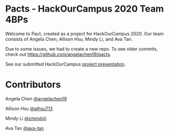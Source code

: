 # Pacts - HackOurCampus 2020 Team 4BPs
Welcome to Pact, created as a project for HackOurCampus 2020. Our team consists of Angela Chen, Allison Hsu, Mindy Li, and Ava Tan.

Due to some issues, we had to create a new repo. To see older commits, check out https://github.com/angelachen19/pacts.

See our submitted HackOurCampus [project presentation](https://youtu.be/H9uDtR2bx1o).

# Contributors
Angela Chen [@angelachen19](https://github.com/angelachen19)

Allison Hsu [@alhsu713](https://github.com/alhsu7131)

Mindy Li [@zmindyli](https://github.com/zmindyli)

Ava Tan [@ava-tan](https://github.com/ava-tan)
